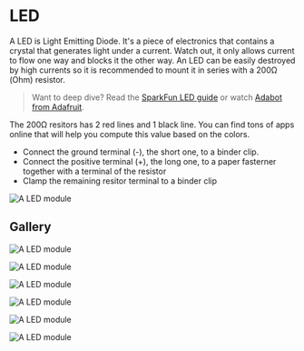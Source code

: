 # LED

A LED is Light Emitting Diode. It's a piece of electronics that contains 
a crystal that generates light under a current. Watch out, it only allows current to flow one way and blocks it the other way. An LED can be easily destroyed by high currents so it is recommended to mount it in series with a 200Ω (Ohm) resistor.

> Want to deep dive? Read the [SparkFun LED guide](https://learn.sparkfun.com/tutorials/light-emitting-diodes-leds) 
or watch [Adabot from Adafruit](https://youtu.be/E2WcaJySVuw).

The 200Ω resitors has 2 red lines and 1 black line. You can find tons of apps online that will help you compute this value based on the colors.

* Connect the ground terminal (-), the short one, to a binder clip.
* Connect the positive terminal (+), the long one, to a paper fasterner
together with a terminal of the resistor
* Clamp the remaining resitor terminal to a binder clip

![A LED module]({{site.baseurl}}/assets/ledmodule.jpg)

## Gallery

![A LED module]({{site.baseurl}}/assets/modules/led.jpg)

![A LED module]({{site.baseurl}}/assets/modules/led-headlights.jpg)

![A LED module]({{site.baseurl}}/assets/modules/led-straw.jpg)

![A LED module]({{site.baseurl}}/assets/modules/led-straw-2.jpg)

![A LED module]({{site.baseurl}}/assets/modules/led-straw-3.jpg)

![A LED module]({{site.baseurl}}/assets/modules/led-dual-straw.jpg)
